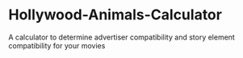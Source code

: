 # Hollywood-Animals-Calculator
A calculator to determine advertiser compatibility and story element compatibility for your movies
